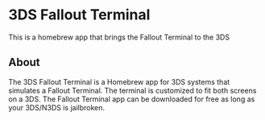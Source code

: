 # 3DS Fallout Terminal
This is a homebrew app that brings the Fallout Terminal to the 3DS

## About
The 3DS Fallout Terminal is a Homebrew app for 3DS systems that simulates a Fallout Terminal. The terminal is customized to fit both screens on a 3DS. The Fallout Terminal app can be downloaded for free as long as your 3DS/N3DS is jailbroken. 
